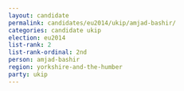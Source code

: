 ```yaml
---
layout: candidate
permalink: candidates/eu2014/ukip/amjad-bashir/
categories: candidate ukip
election: eu2014
list-rank: 2
list-rank-ordinal: 2nd
person: amjad-bashir
region: yorkshire-and-the-humber
party: ukip
---
```

